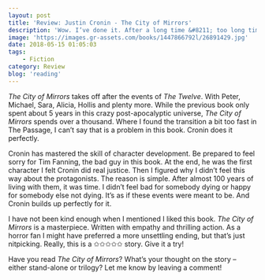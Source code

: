 ```yaml
---
layout: post
title: 'Review: Justin Cronin - The City of Mirrors'
description: 'Wow. I’ve done it. After a long time &#8211; too long time? &#8211; I’ve finished <em>The City of Mirrors</em>. This third instalment of The Passage trilogy is a great addition to my list of “long books one must have read in his life”. Here’s my review of the book. Spoiler alert: I liked it.'
image: 'https://images.gr-assets.com/books/1447866792l/26891429.jpg'
date: 2018-05-15 01:05:03
tags:
    - Fiction
category: Review
blog: 'reading'
---
```

  <em>The City of Mirrors</em> takes off after the events of <em>The Twelve</em>. With Peter, Michael, Sara, Alicia, Hollis and plenty more. While the previous book only spent about 5 years in this crazy post-apocalyptic universe, <em>The City of Mirrors</em> spends over a thousand. Where I found the transition a bit too fast in The Passage, I can’t say that is a problem in this book. Cronin does it perfectly.

  Cronin has mastered the skill of character development. Be prepared to feel sorry for Tim Fanning, the bad guy in this book. At the end, he was the first character I felt Cronin did real justice. Then I figured why I didn’t feel this way about the protagonists. The reason is simple. After almost 100 years of living with them, it was time. I didn’t feel bad for somebody dying or happy for somebody else not dying. It’s as if these events were meant to be. And Cronin builds up perfectly for it.

  I have not been kind enough when I mentioned I liked this book. <em>The City of Mirrors</em> is a masterpiece. Written with empathy and thrilling action. As a horror fan I might have preferred a more unsettling ending, but that’s just nitpicking. Really, this is a ✩✩✩✩✩ story. Give it a try!

  Have you read <em>The City of Mirrors</em>? What’s your thought on the story &#8211; either stand-alone or trilogy? Let me know by leaving a comment!
